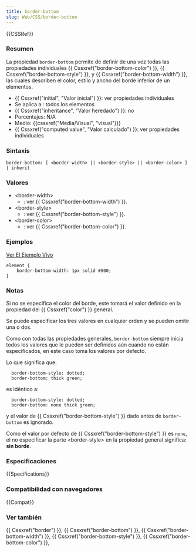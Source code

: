 ```yaml
---
title: border-bottom
slug: Web/CSS/border-bottom
---
```


{{CSSRef}}

### Resumen

La propiedad `border-bottom` permite de definir de una vez todas las propiedades individuales {{ Cssxref("border-bottom-color") }}, {{ Cssxref("border-bottom-style") }}, y {{ Cssxref("border-bottom-width") }}, las cuales describen el color, estilo y ancho del borde inferior de un elementos.

- {{ Cssxref("initial", "Valor inicial") }}: ver propiedades individuales
- Se aplica a : todos los elementos
- {{ Cssxref("inheritance", "Valor heredado") }}: no
- Porcentajes: N/A
- Medio: {{cssxref("Media/Visual", "visual")}}
- {{ Cssxref("computed value", "Valor calculado") }}: ver propiedades individuales

### Sintaxis

```
border-bottom: [ <border-width> || <border-style> || <border-color> ] | inherit
```

### Valores

- \<border-width>
  - : ver {{ Cssxref("border-bottom-width") }}.
- \<border-style>
  - : ver {{ Cssxref("border-bottom-style") }}.
- \<border-color>
  - : ver {{ Cssxref("border-bottom-color") }}.

### Ejemplos

[Ver El Ejemplo Vivo](https://mdn.dev/archives/media/samples/cssref/border.html)

```
element {
    border-bottom-width: 1px solid #000;
}
```

### Notas

Si no se especifica el color del borde, este tomará el valor definido en la propiedad del {{ Cssxref("color") }} general.

Se puede especificar los tres valores en cualquier orden y se pueden omitir una o dos.

Como con todas las propiedades generales, `border-bottom` siempre inicia todos los valores que le pueden ser definidos aún cuando no están especificados, en este caso toma los valores por defecto.

Lo que significa que:

```
  border-bottom-style: dotted;
  border-bottom: thick green;
```

es idéntico a:

```
  border-bottom-style: dotted;
  border-bottom: none thick green;
```

y el valor de {{ Cssxref("border-bottom-style") }} dado antes de `border-bottom` es ignorado.

Como el valor por defecto de {{ Cssxref("border-bottom-style") }} es `none`, el no especificar la parte \<border-style> en la propiedad general significa: **sin borde**.

### Especificaciones

{{Specifications}}

### Compatibilidad con navegadores

{{Compat}}

### Ver también

{{ Cssxref("border") }}, {{ Cssxref("border-bottom") }}, {{ Cssxref("border-bottom-width") }}, {{ Cssxref("border-bottom-style") }}, {{ Cssxref("border-bottom-color") }},
